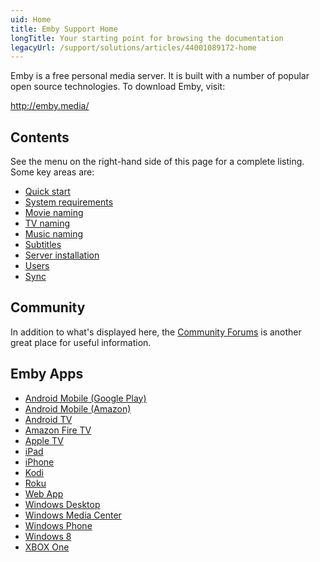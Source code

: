 ```yaml
---
uid: Home
title: Emby Support Home
longTitle: Your starting point for browsing the documentation
legacyUrl: /support/solutions/articles/44001089172-home
---
```


Emby is a free personal media server. It is built with a number of popular open source technologies. To download Emby, visit:

http://emby.media/

## Contents

See the menu on the right-hand side of this page for a complete listing. Some key areas are:

* [Quick start](Quick-Start.md)
* [System requirements](System-Requirements.md)
* [Movie naming](Movie-Naming.md)
* [TV naming](TV-Naming.md)
* [Music naming](Music-naming.md)
* [Subtitles](Subtitles.md)
* [Server installation](Installation.md)
* [Users](Users.md)
* [Sync](Sync.md)

## Community

In addition to what's displayed here, the [Community Forums](https://emby.media/community/) is another great place for useful information.

## Emby Apps

- [Android Mobile (Google Play)](https://play.google.com/store/apps/details?id=com.mb.android "Android Mobile (Play Store)")
- [Android Mobile (Amazon)](https://www.amazon.com/Emby-for-Android/dp/B00GVH9O0I "Android Mobile (Amazon)")
- [Android TV](https://play.google.com/store/apps/details?id=tv.emby.embyatv "Android TV")
- [Amazon Fire TV](https://www.amazon.com/Emby-for-Fire-TV/dp/B00VVJKTW8 "Amazon Fire TV")
- [Apple TV](https://emby.media/emby-for-appletv.html "Apple TV")
- [iPad](https://itunes.apple.com/us/app/emby/id992180193?ls=1&mt=8 "iPad")
- [iPhone](https://itunes.apple.com/us/app/emby/id992180193?ls=1&mt=8 "iPhone")
- [Kodi](https://emby.media/emby-for-kodi.html "Kodi")
- [Roku](https://www.roku.com/channels#!details/44191/emby "Roku")
- [Web App](http://app.emby.media "Web App")
- [Windows Desktop](https://emby.media/download/ "Windows Desktop")
- [Windows Media Center](https://emby.media/download/ "Windows Media Center")
- [Windows Phone](https://www.windowsphone.com/s?appid=f4971ed9-f651-4bf6-84bb-94fd98613b86 "Windows Phone")
- [Windows 8](https://apps.microsoft.com/windows/en-us/app/media-browser/ad55a2f0-9897-47bd-8944-bed3aefd5d06 "Windows 8.1")
- [XBOX One](https://emby.media/emby-theater-xboxone.html "XBOX One")